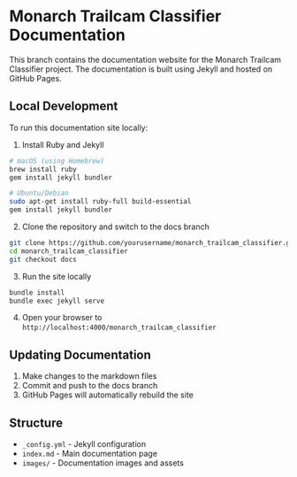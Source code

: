 # Monarch Trailcam Classifier Documentation

This branch contains the documentation website for the Monarch Trailcam Classifier project. The documentation is built using Jekyll and hosted on GitHub Pages.

## Local Development

To run this documentation site locally:

1. Install Ruby and Jekyll
```bash
# macOS (using Homebrew)
brew install ruby
gem install jekyll bundler

# Ubuntu/Debian
sudo apt-get install ruby-full build-essential
gem install jekyll bundler
```

2. Clone the repository and switch to the docs branch
```bash
git clone https://github.com/yourusername/monarch_trailcam_classifier.git
cd monarch_trailcam_classifier
git checkout docs
```

3. Run the site locally
```bash
bundle install
bundle exec jekyll serve
```

4. Open your browser to `http://localhost:4000/monarch_trailcam_classifier`

## Updating Documentation

1. Make changes to the markdown files
2. Commit and push to the docs branch
3. GitHub Pages will automatically rebuild the site

## Structure

- `_config.yml` - Jekyll configuration
- `index.md` - Main documentation page
- `images/` - Documentation images and assets